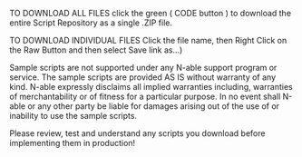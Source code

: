 TO DOWNLOAD ALL FILES click the green ( CODE button ) to download the entire Script Repository as a single .ZIP file.

TO DOWNLOAD INDIVIDUAL FILES Click the file name, then Right Click on the Raw Button and then select Save link as...)

Sample scripts are not supported under any N-able support program or service.
The sample scripts are provided AS IS without warranty of any kind.
N-able expressly disclaims all implied warranties including, warranties of merchantability or of fitness for a particular purpose.
In no event shall N-able or any other party be liable for damages arising out of the use of or inability to use the sample scripts.

Please review, test and understand any scripts you download before implementing them in production!

